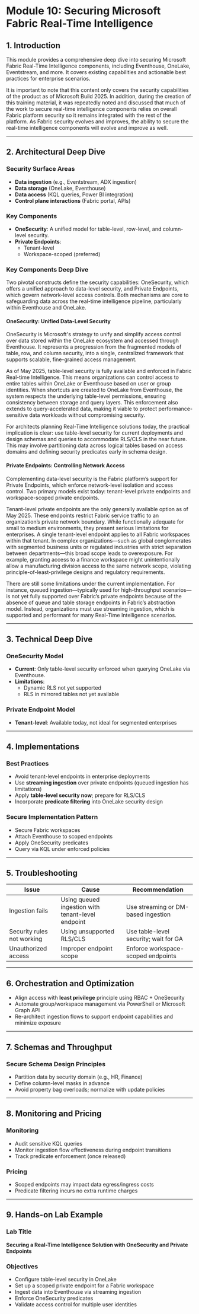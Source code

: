 # Module 10: Securing Microsoft Fabric Real-Time Intelligence

## 1. Introduction

This module provides a comprehensive deep dive into securing Microsoft Fabric Real-Time Intelligence components, including Eventhouse, OneLake, Eventstream, and more. It covers existing capabilities and actionable best practices for enterprise scenarios.

It is important to note that this content only covers the security capabilities of the product as of Microsoft Build 2025. In addition, during the creation of this training material, it was repeatedly noted and discussed that much of the work to secure real-time intelligence components relies on overall Fabric platform security so it remains integrated with the rest of the platform. As Fabric security evolves and improves, the ability to secure the real-time intelligence components will evolve and improve as well.

---

## 2. Architectural Deep Dive

### Security Surface Areas

- **Data ingestion** (e.g., Eventstream, ADX ingestion)
- **Data storage** (OneLake, Eventhouse)
- **Data access** (KQL queries, Power BI integration)
- **Control plane interactions** (Fabric portal, APIs)

### Key Components

- **OneSecurity**: A unified model for table-level, row-level, and column-level security.
- **Private Endpoints**:
  - Tenant-level
  - Workspace-scoped (preferred)

### Key Components Deep Dive

Two pivotal constructs define the security capabilities: OneSecurity, which offers a unified approach to data-level security, and Private Endpoints, which govern network-level access controls. Both mechanisms are core to safeguarding data across the real-time intelligence pipeline, particularly within Eventhouse and OneLake.

#### OneSecurity: Unified Data-Level Security

OneSecurity is Microsoft's strategy to unify and simplify access control over data stored within the OneLake ecosystem and accessed through Eventhouse. It represents a progression from the fragmented models of table, row, and column security, into a single, centralized framework that supports scalable, fine-grained access management.

As of May 2025, table-level security is fully available and enforced in Fabric Real-time Intelligence. This means organizations can control access to entire tables within OneLake or Eventhouse based on user or group identities. When shortcuts are created to OneLake from Eventhouse, the system respects the underlying table-level permissions, ensuring consistency between storage and query layers. This enforcement also extends to query-accelerated data, making it viable to protect performance-sensitive data workloads without compromising security.

For architects planning Real-Time Intelligence solutions today, the practical implication is clear: use table-level security for current deployments and design schemas and queries to accommodate RLS/CLS in the near future. This may involve partitioning data across logical tables based on access domains and defining security predicates early in schema design.

#### Private Endpoints: Controlling Network Access

Complementing data-level security is the Fabric platform’s support for Private Endpoints, which enforce network-level isolation and access control. Two primary models exist today: tenant-level private endpoints and workspace-scoped private endpoints.

Tenant-level private endpoints are the only generally available option as of May 2025. These endpoints restrict Fabric service traffic to an organization’s private network boundary. While functionally adequate for small to medium environments, they present serious limitations for enterprises. A single tenant-level endpoint applies to all Fabric workspaces within that tenant. In complex organizations—such as global conglomerates with segmented business units or regulated industries with strict separation between departments—this broad scope leads to overexposure. For example, granting access to a finance workspace might unintentionally allow a manufacturing division access to the same network scope, violating principle-of-least-privilege designs and regulatory requirements.

There are still some limitations under the current implementation. For instance, queued ingestion—typically used for high-throughput scenarios—is not yet fully supported over Fabric’s private endpoints because of the absence of queue and table storage endpoints in Fabric’s abstraction model. Instead, organizations must use streaming ingestion, which is supported and performant for many Real-Time Intelligence scenarios.

---

## 3. Technical Deep Dive

### OneSecurity Model

- **Current**: Only table-level security enforced when querying OneLake via Eventhouse.
- **Limitations**:
  - Dynamic RLS not yet supported
  - RLS in mirrored tables not yet available

### Private Endpoint Model

- **Tenant-level**: Available today, not ideal for segmented enterprises

---

## 4. Implementations

### Best Practices

- Avoid tenant-level endpoints in enterprise deployments
- Use **streaming ingestion** over private endpoints (queued ingestion has limitations)
- Apply **table-level security now**; prepare for RLS/CLS
- Incorporate **predicate filtering** into OneLake security design

### Secure Implementation Pattern

- Secure Fabric workspaces
- Attach Eventhouse to scoped endpoints
- Apply OneSecurity predicates
- Query via KQL under enforced policies

---

## 5. Troubleshooting

| Issue                      | Cause                                             | Recommendation                        |
| -------------------------- | ------------------------------------------------- | ------------------------------------- |
| Ingestion fails            | Using queued ingestion with tenant-level endpoint | Use streaming or DM-based ingestion   |
| Security rules not working | Using unsupported RLS/CLS                         | Use table-level security; wait for GA |
| Unauthorized access        | Improper endpoint scope                           | Enforce workspace-scoped endpoints    |

---

## 6. Orchestration and Optimization

- Align access with **least privilege** principle using RBAC + OneSecurity
- Automate group/workspace management via PowerShell or Microsoft Graph API
- Re-architect ingestion flows to support endpoint capabilities and minimize exposure

---

## 7. Schemas and Throughput

### Secure Schema Design Principles

- Partition data by security domain (e.g., HR, Finance)
- Define column-level masks in advance
- Avoid property bag overloads; normalize with update policies

---

## 8. Monitoring and Pricing

### Monitoring

- Audit sensitive KQL queries
- Monitor ingestion flow effectiveness during endpoint transitions
- Track predicate enforcement (once released)

### Pricing

- Scoped endpoints may impact data egress/ingress costs
- Predicate filtering incurs no extra runtime charges

---

## 9. Hands-on Lab Example

### Lab Title

**Securing a Real-Time Intelligence Solution with OneSecurity and Private Endpoints**

### Objectives

- Configure table-level security in OneLake
- Set up a scoped private endpoint for a Fabric workspace
- Ingest data into Eventhouse via streaming ingestion
- Enforce OneSecurity predicates
- Validate access control for multiple user identities
